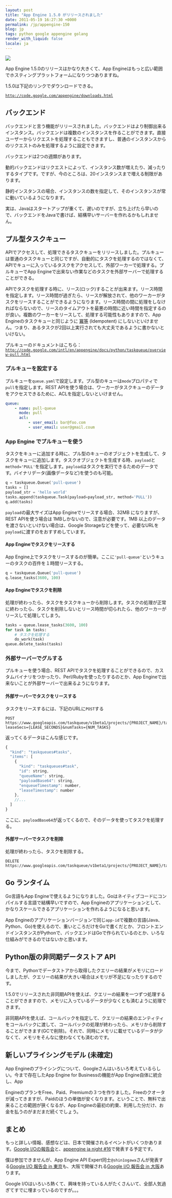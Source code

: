 ```yaml
---
layout: post
title: "App Engine 1.5.0 がリリースされました"
date: 2011-05-19 16:27:30 +0000
permalink: /jp/appengine-150
blog: jp
tags: python google appengine golang
render_with_liquid: false
locale: ja
---
```


![](/assets/images/appengine/appengine_lowres.png)

App Engine 1.5.0のリリースはかなり大きくて、App Engineはもっと広い範囲でホスティングプラットフォームになりつつありますね。

1.5.0は下記のリンクでダウンロードできる。

[`http://code.google.com/appengine/downloads.html`](http://code.google.com/appengine/downloads.html)

## バックエンド

バックエンドと言う機能がリリースされました。バックエンドはより制御出来るインスタンス。バックエンドは複数のインスタンスを作ることができます。直接ユーザーからリクエストを処理することもできますし、普通のインスタンスからのリクエストのみを処理するように設定できます。

バックエンドは2つの週類があります。

動的バックエンドはリクエストによって、インスタンス数が増えたり、減ったりするタイプです。ですが、今のところは、20インスタンスまで増える制限があります。

静的インスタンスの場合、インスタンスの数を指定して、そのインスタンスが常に動いているようになります。

実は、Javaはスタートアップが重くて、遅いのですが、立ち上げたら早いので、バックエンドをJavaで書けば、結構早いサーバーを作れるかもしれません。

## プル型タスクキュー

APIでアクセスして、処理できるタスクキューをリリースしました。プルキューは普通のタスクキューと同じですが、自動的にタスクを処理するのではなくて、APIでキューに入っているタスクをアクセスして、外部ワーカーで処理する。プルキューでApp
Engineで出来ない作業などのタスクを外部サーバーで処理することができる。

APIでタスクを処理する時に、リース(ロック)することが出来ます。リース時間を指定します。リース時間が過ぎたら、リースが解放されて、他のワーカーがタスクをリースすることができるようになります。リース時間の間に処理をしなければならないので、リースのタイムアウトを最悪の時間に近い時間を指定するのが良い。複数のワーカーをリースして、処理する可能性もありますので、App Engineのタスクキューと同じように [冪等](http://ja.wikipedia.org/wiki/%E5%86%AA%E7%AD%89) (Idempotent) にしないといけません。つまり、あるタスクが2回以上実行されても大丈夫であるように書かないといけない。

プルキューのドキュメントはこちら：
[`http://code.google.com/intl/en/appengine/docs/python/taskqueue/overview-pull.html`](http://code.google.com/intl/en/appengine/docs/python/taskqueue/overview-pull.html)

### プルキューを設定する

プルキューを`queue.yaml`で設定します。プル型のキューは`mode`プロパティで`pull`を指定します。REST APIを使う場合は、ワーカーがタスクキューのデータをアクセスできるために、ACLを指定しないといけません。

```yaml
queue:
    - name: pull-queue
      mode: pull
      acl:
          - user_email: bar@foo.com
          - user_email: user@gmail.coum
```

### App Engine でプルキューを使う

タスクをキューに追加する時に、プル型のキューのオブジェクトを生成して、タスクをキューに追加します。タスクオブジェクトを生成する時、`payload`と`method='PULL'`を指定します。`payload`はタスクを実行できるためのデータです。バイナリデータ(画像データなど)を使うのも可能。

```python
q = taskqueue.Queue('pull-queue')
tasks = []
payload_str = 'hello world'
tasks.append(taskqueue.Task(payload=payload_str, method='PULL'))
q.add(tasks)
```

`payload`の最大サイズはApp Engineでリースする場合、32MB になりますが、REST APIを使う場合は 1MBしかないので、注意が必要です。1MB 以上のデータを渡さないといけない場合は、Google Storageなどを使って、必要なURLを`payload`に渡すのをおすすめしています。

#### App Engineでタスクをリースする

App Engine上でタスクをリースするのが簡単。ここに`'pull-queue'`というキューのタスクの百件を１時間リースする。

```python
q = taskqueue.Queue('pull-queue')
q.lease_tasks(3600, 100)
```

#### App Engineでタスクを削除

処理が終わったら、タスクをタスクキューから削除します。タスクの処理が正常に終わったら、タスクを削除しないとリース時間が切られたら、他のワーカーがリースして処理してしまう。

```python
tasks = queue.lease_tasks(3600, 100)
for task in tasks:
    # タスクを処理する
    do_work(task)
queue.delete_tasks(tasks)
```

### 外部サーバーでグルする

プルキューを使う場合、REST
APIでタスクを処理することができるので、カスタムバイナリをつかったり、Perl/Rubyを使ったりするのとか、App
Engineで出来ないことが外部サーバーで出来るようになります。

#### 外部サーバーでタスクをリースする

タスクをリースするには、下記のURLに`POST`する

```text
POST
https://www.googleapis.com/taskqueue/v1beta1/projects/{PROJECT_NAME}/taskqueues/{TASKQUEUE_NAME}/tasks/lease?leaseSecs={LEASE_SECONDS}&numTasks={NUM_TASKS}
```

返ってくるデータはこんな感じです。

```javascript
{
  "kind": "taskqueues#tasks",
  "items": [
    {
      "kind": "taskqueues#task",
      "id": string,
      "queueName": string,
      "payloadBase64": string,
      "enqueueTimestamp": number,
      "leaseTimestamp": number
    },
    //...
  ]
}
```

ここに、`payloadBase64`が返ってくるので、そのデータを使ってタスクを処理する。

#### 外部サーバーでタスクを削除

処理が終わったら、タスクを削除する。

```text
DELETE
https://www.googleapis.com/taskqueue/v1beta1/projects/{PROJECT_NAME}/taskqueues/{TASKQUEUE_NAME}/tasks/{TASK_NAME}
```

## Go ランタイム

Go言語もApp
Engineで使えるようになりました。Goはネイティブコードにコンパイルする言語で結構早いですので、App
Engineのアプリケーションとして、かなりスケールできるアプリケーションを作れるようになると思います。

App Engineのアプリケーションバージョンで同じ`app-id`で複数の言語(Java、Python、Go)を使えるので、重いところだけをGoで書くだとか、フロントエンドインスタンスがPythonで、バックエンドはGoで作られているのとか、いろな仕組みができるのではないかと思います。

## Python版の非同期データストア API

今まで、Pythonでデータストアから取得したクエリーの結果がメモリにロードしましたが、クエリーの結果が大きい場合はメモリが不足になったりするのです。

1.5.0でリリースされた非同期APIを使えば、クエリーの結果を一つずつ処理することができますので、メモリに入っているデータが少なくとも済むように処理できます。

非同期APIを使えば、コールバックを指定して、クエリーの結果のエンティティをコールバックに渡して、コールバックの処理が終わったら、メモリから削除することができます(GCで削除)。それで、同時にメモリに載せているデータが少なくて、メモリをそんなに使わなくても済むのです。

## 新しいプライシングモデル (未確定)

App Engineのプライシングについて、Googleさんはいろいろ考えているらしい。今まで存在したApp
Engine for Businessの機能がApp Engine自体に統合し、App

EngineのプランをFree、Paid、Premiumの３つを作りました。Freeのクオータが減ってきますが、Paidのほうの単価が安くなります。ということで、無料で出来ることの範囲が狭くなるが、App
Engineの最初の約束、利用した分だけ、お金を払うのがまだまだ続くでしょう。

## まとめ

もっと詳しい情報、感想などは、日本で開催されるイベントがいくつかあります。[Google I/Oの報告会](http://googledevjp.blogspot.com/2011/05/google-api-experts-google-io-2011.html)と、[appengine ja night #16](http://atnd.org/events/15938)で発表する予定です。

僕は参加できませんが、App Engine API
Expert同士`@shin1ogawa`さんが発表する[Google I/O 報告会 in
東京](http://atnd.org/events/15793)も、大阪で開催される[Google I/O 報告会 in
大阪](http://atnd.org/events/15818)あります。

Google I/Oはいろいろ熱くて、興味を持っている人がたくさんいて、全部人気過ぎてすでに埋まっているのですが。。。
